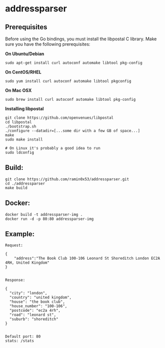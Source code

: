 # addressparser

## Prerequisites

Before using the Go bindings, you must install the libpostal C library. Make sure you have the following prerequisites:

**On Ubuntu/Debian**
```
sudo apt-get install curl autoconf automake libtool pkg-config
```

**On CentOS/RHEL**
```
sudo yum install curl autoconf automake libtool pkgconfig
```

**On Mac OSX**
```
sudo brew install curl autoconf automake libtool pkg-config
```

**Installing libpostal**

```
git clone https://github.com/openvenues/libpostal
cd libpostal
./bootstrap.sh
./configure --datadir=[...some dir with a few GB of space...]
make
sudo make install

# On Linux it's probably a good idea to run
sudo ldconfig
```


## Build:
```
git clone https://github.com/ramin0x53/addressparser.git
cd ./addressparser
make build
```
## Docker:
```
docker build -t addressparser-img .
docker run -d -p 80:80 addressparser-img
```

## Example:

```
Request:

{
    "address":"The Book Club 100-106 Leonard St Shoreditch London EC2A 4RH, United Kingdom"
}


Response:

{
  "city": "london",
  "country": "united kingdom",
  "house": "the book club",
  "house_number": "100-106",
  "postcode": "ec2a 4rh",
  "road": "leonard st",
  "suburb": "shoreditch"
}


Default port: 80
stats: /stats
```
